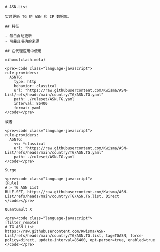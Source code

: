 
    # ASN-List
    
    实时更新 TG 的 ASN 和 IP 数据库。
    
    ## 特征
    
    - 每日自动更新
    - 可靠且准确的来源
    
    ## 在代理应用中使用
    
    mihomo(clash.meta)
   
    <pre><code class="language-javascript">
    rule-providers:
      ASNTG:
        type: http
        behavior: classical
        url: "https://raw.githubusercontent.com/Kwisma/ASN-List/refs/heads/main/country/TG/ASN.TG.yaml"
        path: ./ruleset/ASN.TG.yaml
        interval: 86400
        format: yaml
    </code></pre>

    或者

    <pre><code class="language-javascript">
    rule-providers:
      ASNTG:
        <<: *classical
        url: "https://raw.githubusercontent.com/Kwisma/ASN-List/refs/heads/main/country/TG/ASN.TG.yaml"
        path: ./ruleset/ASN.TG.yaml
    </code></pre>
    
    Surge
    
    <pre><code class="language-javascript">
    [Rule]
    # > TG ASN List
    RULE-SET, https://raw.githubusercontent.com/Kwisma/ASN-List/refs/heads/main/country/TG/ASN.TG.list, Direct
    </code></pre>
    
    Quantumult X
    
    <pre><code class="language-javascript">
    [filter_remote]
    # TG ASN List
    https://raw.githubusercontent.com/Kwisma/ASN-List/refs/heads/main/country/TG/ASN.TG.list, tag=TGASN, force-policy=direct, update-interval=86400, opt-parser=true, enabled=true
    </code></pre>
    